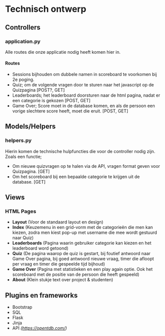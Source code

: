 # Technisch ontwerp

## Controllers
### application.py
Alle routes die onze applicatie nodig heeft komen hier in.
#### Routes
- Sessions bijhouden om dubbele namen in scoreboard te voorkomen bij 2e poging.
- Quiz; om de volgende vragen door te sturen naar het javascript op de Quizpagina [POST?, GET]
- Leaderboards; het leaderboard doorsturen naar de html pagina, nadat er een categorie is gekozen [POST, GET]
- Game Over; Score moet in de database komen, en als de persoon een vorige slechtere score heeft, moet die eruit. [POST, GET]



## Models/Helpers
### helpers.py
Hierin komen de technische hulpfuncties die voor de controller nodig zijn.
Zoals een functie;
- Om nieuwe quizvragen op te halen via de API, vragen format geven voor Quizpagina. [GET]
- Om het scoreboard bij een bepaalde categorie te krijgen uit de database. [GET]

## Views
### HTML Pages
- **Layout** (Voor de standaard layout en design)
- **Index** (Keuzemenu in een grid-vorm met de categorieën die men kan kiezen, zodra men kiest pop-up met username die mee wordt gestuurd naar Quiz)
- **Leaderboards** (Pagina waarin gebruiker categorie kan kiezen en het leaderboard word getoond)
- **Quiz** (De pagina waarop de quiz is gestart, bij foutief antwoord naar Game Over pagina, bij goed antwoord nieuwe vraag, timer die afloopt per vraag en timer die gespeelde tijd bijhoud)
- **Game Over** (Pagina met statistieken en een play again optie. Ook het scoreboard met de positie van de persoon die heeft gespeeld)
- **About** (Klein stukje text over project & studenten)

## Plugins en frameworks
- Bootstrap
- SQL
- Flask
- Jinja
- API *(https://opentdb.com/)*

